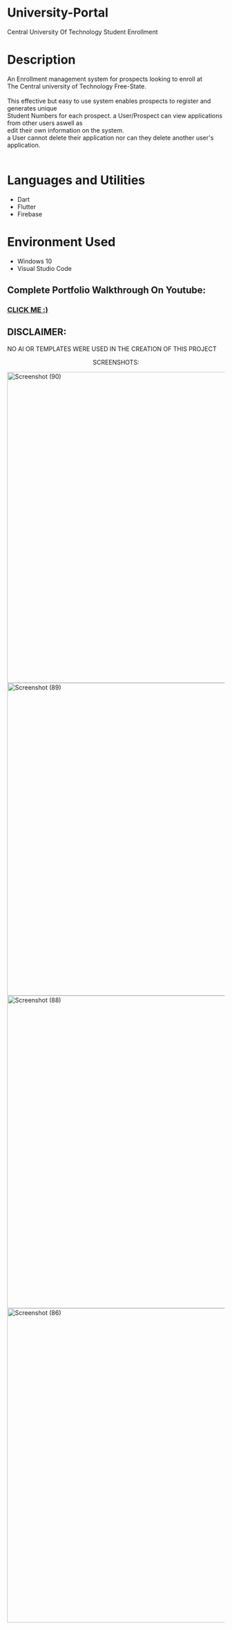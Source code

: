 # University-Portal

Central University Of Technology Student Enrollment
<h1>Description</h1>
<p> An Enrollment management system for prospects looking to enroll at  <br/>
 The Central university of Technology Free-State. <br/><br/>
This effective but easy to use system enables prospects to register and generates unique<br/>
 Student Numbers for each prospect. a User/Prospect can view applications from other users aswell as
  <br/>edit their own information on the system.<br/>
 a User cannot delete their application nor can they delete another user's application.<br/><br/>

  
<h1>Languages and Utilities</h1>
<ul>
  <li>Dart</li>
  <li>Flutter</li>
  <li>Firebase</li>
</ul>
<h1>Environment Used</h1>
<ul>
  <li>Windows 10</li>
  <li>Visual Studio Code</li>
</ul>
<h2>Complete Portfolio Walkthrough On Youtube:</h2>
<h3 font-size="30px"><a href="https://youtu.be/N7nVBcuwQDM?si=yNTHTitRRVbTYOFm">CLICK ME :)</a></h3>

<h2>DISCLAIMER: </h2>
<p>NO AI OR TEMPLATES WERE USED IN THE CREATION OF THIS PROJECT</p>
<p align="center"> SCREENSHOTS: </p>
<img width="1366" height="720" alt="Screenshot (90)" src="https://github.com/user-attachments/assets/a10415c1-bab2-494f-9d34-3cb0a3ffb99f" />
<img width="1366" height="724" alt="Screenshot (89)" src="https://github.com/user-attachments/assets/900dc2f7-f4f4-40a2-adf1-bf88ee560d34" />
<img width="1366" height="724" alt="Screenshot (88)" src="https://github.com/user-attachments/assets/90910108-2517-4499-8f6e-98dff4d358ce" />
<img width="1366" height="728" alt="Screenshot (86)" src="https://github.com/user-attachments/assets/bf4951e7-7c34-415f-a4bd-872471006201" />


